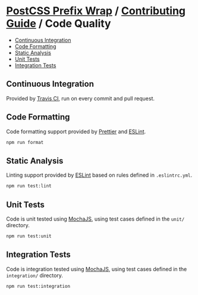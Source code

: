 # [PostCSS Prefix Wrap](../../README.md) / [Contributing Guide](../../CONTRIBUTING.md) / Code Quality

-   [Continuous Integration](#continuous-integration)
-   [Code Formatting](#code-formatting)
-   [Static Analysis](#static-analysis)
-   [Unit Tests](#unit-tests)
-   [Integration Tests](#integration-tests)

## Continuous Integration

Provided by [Travis CI](https://travis-ci.org/dbtedman/postcss-prefixwrap), run on every commit and pull request.

## Code Formatting

Code formatting support provided by [Prettier](https://prettier.io/) and [ESLint](http://eslint.org/).

```bash
npm run format
```

## Static Analysis

Linting support provided by [ESLint](http://eslint.org/) based on rules defined in `.eslintrc.yml`.

```bash
npm run test:lint
```

## Unit Tests

Code is unit tested using [MochaJS](https://mochajs.org), using test cases defined in the `unit/` directory.

```bash
npm run test:unit
```

## Integration Tests

Code is integration tested using [MochaJS](https://mochajs.org), using test cases defined in the `integration/` directory.

```bash
npm run test:integration
```
